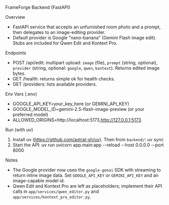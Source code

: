 FrameForge Backend (FastAPI)

Overview
- FastAPI service that accepts an unfurnished room photo and a prompt, then delegates to an image-editing provider.
- Default provider is Google "nano-banana" (Gemini Flash image edit). Stubs are included for Qwen Edit and Kontext Pro.

Endpoints
- POST /api/edit: multipart upload: `image` (file), `prompt` (string, optional), `provider` (string, optional: `google`, `qwen`, `kontext`). Returns edited image bytes.
- GET /health: returns simple ok for health checks.
- GET /providers: lists available providers.

Env Vars (.env)
- GOOGLE_API_KEY=your_key_here (or GEMINI_API_KEY)
- GOOGLE_MODEL_ID=gemini-2.5-flash-image-preview (or your preferred model)
- ALLOWED_ORIGINS=http://localhost:5173,http://127.0.0.1:5173

Run (with uv)
1) Install uv (https://github.com/astral-sh/uv). Then from `backend/`:
   uv sync
2) Start the API:
   uv run uvicorn app.main:app --reload --host 0.0.0.0 --port 8000

Notes
- The Google provider now uses the `google-genai` SDK with streaming to return inline image data. Set `GOOGLE_API_KEY` or `GEMINI_API_KEY` and an image-capable model id.
- Qwen Edit and Kontext Pro are left as placeholders; implement their API calls in `app/services/qwen_editor.py` and `app/services/kontext_pro_editor.py`.
